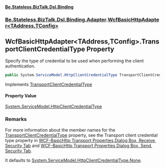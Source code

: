 #### [Be.Stateless.BizTalk.Dsl.Binding](README.md 'README')
### [Be.Stateless.BizTalk.Dsl.Binding.Adapter](Be.Stateless.BizTalk.Dsl.Binding.Adapter.md 'Be.Stateless.BizTalk.Dsl.Binding.Adapter').[WcfBasicHttpAdapter&lt;TAddress,TConfig&gt;](WcfBasicHttpAdapter_TAddress,TConfig_.md 'Be.Stateless.BizTalk.Dsl.Binding.Adapter.WcfBasicHttpAdapter<TAddress,TConfig>')

## WcfBasicHttpAdapter<TAddress,TConfig>.TransportClientCredentialType Property

Specify the type of credential to be used when performing the client authentication.

```csharp
public System.ServiceModel.HttpClientCredentialType TransportClientCredentialType { get; set; }
```

Implements [TransportClientCredentialType](IAdapterConfigTransportSecurity_T_.TransportClientCredentialType.md 'Be.Stateless.BizTalk.Dsl.Binding.Adapter.IAdapterConfigTransportSecurity<T>.TransportClientCredentialType')

#### Property Value
[System.ServiceModel.HttpClientCredentialType](https://docs.microsoft.com/en-us/dotnet/api/System.ServiceModel.HttpClientCredentialType 'System.ServiceModel.HttpClientCredentialType')

### Remarks

For more information about the member names for the [TransportClientCredentialType](WcfBasicHttpAdapter_TAddress,TConfig_.TransportClientCredentialType.md 'Be.Stateless.BizTalk.Dsl.Binding.Adapter.WcfBasicHttpAdapter<TAddress,TConfig>.TransportClientCredentialType') property, see the
Transport client credential type property in [WCF-BasicHttp
            Transport Properties Dialog Box, Receive, Security Tab](https://docs.microsoft.com/en-us/biztalk/core/technical-reference/wcf-basichttp-transport-properties-dialog-box-receive-security-tab 'https://docs.microsoft.com/en-us/biztalk/core/technical-reference/wcf-basichttp-transport-properties-dialog-box-receive-security-tab') and [WCF-BasicHttp
            Transport Properties Dialog Box, Send, Security Tab](https://docs.microsoft.com/en-us/biztalk/core/technical-reference/wcf-basichttp-transport-properties-dialog-box-send-security-tab 'https://docs.microsoft.com/en-us/biztalk/core/technical-reference/wcf-basichttp-transport-properties-dialog-box-send-security-tab').

It defaults to [System.ServiceModel.HttpClientCredentialType.None](https://docs.microsoft.com/en-us/dotnet/api/System.ServiceModel.HttpClientCredentialType.None 'System.ServiceModel.HttpClientCredentialType.None').